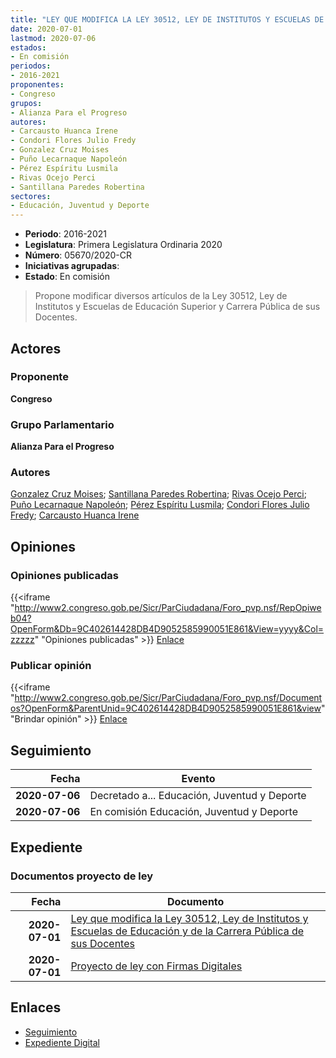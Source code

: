 ```yaml
---
title: "LEY QUE MODIFICA LA LEY 30512, LEY DE INSTITUTOS Y ESCUELAS DE EDUCACIÓN SUPERIOR Y DE LA CARRERA PÚBLICA DE SUS DOCENTES"
date: 2020-07-01
lastmod: 2020-07-06
estados:
- En comisión
periodos:
- 2016-2021
proponentes:
- Congreso
grupos:
- Alianza Para el Progreso
autores:
- Carcausto Huanca Irene
- Condori Flores Julio Fredy
- Gonzalez Cruz Moises
- Puño Lecarnaque Napoleón
- Pérez Espíritu Lusmila
- Rivas Ocejo Perci
- Santillana Paredes Robertina
sectores:
- Educación, Juventud y Deporte
---
```

- **Periodo**: 2016-2021
- **Legislatura**: Primera Legislatura Ordinaria 2020
- **Número**: 05670/2020-CR
- **Iniciativas agrupadas**: 
- **Estado**: En comisión

> Propone modificar diversos artículos de la Ley 30512, Ley de Institutos y Escuelas de Educación Superior y Carrera Pública de sus Docentes.


## Actores

### Proponente

**Congreso**

### Grupo Parlamentario

**Alianza Para el Progreso**

### Autores

[Gonzalez Cruz Moises](mailto:mailto:mgonzalezc@congreso.gob.pe); [Santillana Paredes Robertina](mailto:mailto:rsantillana@congreso.gob.pe); [Rivas Ocejo Perci](mailto:mailto:privas@congreso.gob.pe); [Puño Lecarnaque Napoleón](mailto:mailto:npuno@congreso.gob.pe); [Pérez Espíritu Lusmila](mailto:mailto:lperez@congreso.gob.pe); [Condori Flores Julio Fredy](mailto:mailto:jcondori@congreso.gob.pe); [Carcausto Huanca Irene](mailto:mailto:icarcausto@congreso.gob.pe)

## Opiniones

### Opiniones publicadas

{{<iframe "http://www2.congreso.gob.pe/Sicr/ParCiudadana/Foro_pvp.nsf/RepOpiweb04?OpenForm&Db=9C402614428DB4D9052585990051E861&View=yyyy&Col=zzzzz" "Opiniones publicadas" >}}
[Enlace](http://www2.congreso.gob.pe/Sicr/ParCiudadana/Foro_pvp.nsf/RepOpiweb04?OpenForm&Db=9C402614428DB4D9052585990051E861&View=yyyy&Col=zzzzz)

### Publicar opinión

{{<iframe "http://www2.congreso.gob.pe/Sicr/ParCiudadana/Foro_pvp.nsf/Documentos?OpenForm&ParentUnid=9C402614428DB4D9052585990051E861&view" "Brindar opinión" >}}
[Enlace](http://www2.congreso.gob.pe/Sicr/ParCiudadana/Foro_pvp.nsf/Documentos?OpenForm&ParentUnid=9C402614428DB4D9052585990051E861&view)


## Seguimiento

| Fecha | Evento |
|------:|--------|
| **2020-07-06** | Decretado a... Educación, Juventud y Deporte |
| **2020-07-06** | En comisión Educación, Juventud y Deporte |

## Expediente

### Documentos proyecto de ley

| Fecha | Documento |
|------:|-----------|
| **2020-07-01** | [Ley que modifica la Ley 30512, Ley de Institutos y Escuelas de Educación y de la Carrera Pública de sus Docentes](http://www.leyes.congreso.gob.pe/Documentos/2016_2021/Proyectos_de_Ley_y_de_Resoluciones_Legislativas/PL05670-20200701.pdf) |
| **2020-07-01** | [Proyecto de ley con Firmas Digitales](http://www.leyes.congreso.gob.pe/Documentos/2016_2021/Proyectos_de_Ley_y_de_Resoluciones_Legislativas/Proyectos_Firmas_digitales/PL05670.pdf) |

## Enlaces

- [Seguimiento](http://www2.congreso.gob.pe/Sicr/TraDocEstProc/CLProLey2016.nsf/f7fff46988ca05b1052578e100829cc7/05aa92ebd50dcdd605258599000ad504?OpenDocument)
- [Expediente Digital](http://www2.congreso.gob.pe/Sicr/TraDocEstProc/Expvirt_2011.nsf/visbusqptramdoc1621/05670?opendocument)

